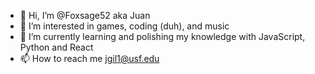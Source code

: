 - 👋 Hi, I’m @Foxsage52 aka Juan 
- 👀 I’m interested in games, coding (duh), and music 
- 🌱 I’m currently learning and polishing my knowledge with JavaScript, Python and React
- 📫 How to reach me jgil1@usf.edu

<!---
Foxsage52/Foxsage52 is a ✨ special ✨ repository because its `README.md` (this file) appears on your GitHub profile.
You can click the Preview link to take a look at your changes.
--->
